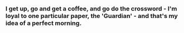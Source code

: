 ### I get up, go and get a coffee, and go do the crossword - I'm loyal to one particular paper, the 'Guardian' - and that's my idea of a perfect morning.